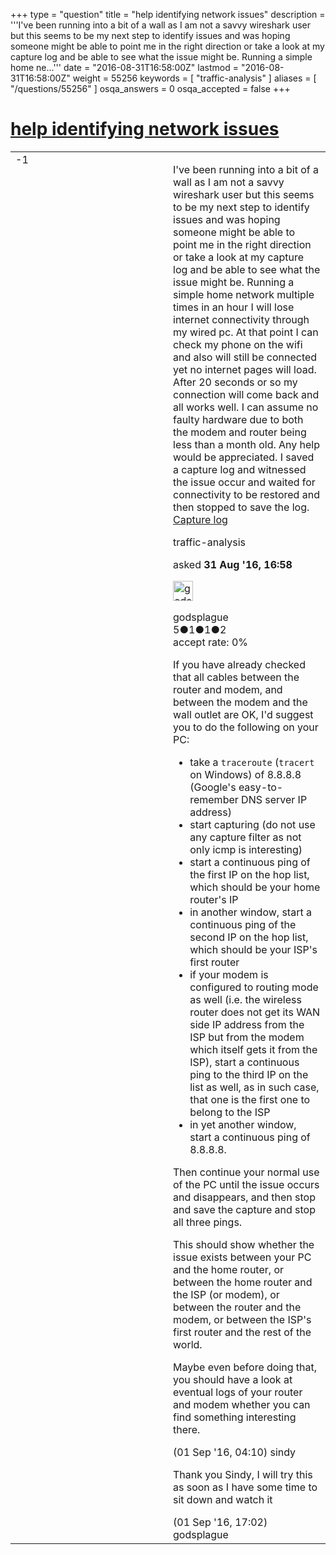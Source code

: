 +++
type = "question"
title = "help identifying network issues"
description = '''I&#x27;ve been running into a bit of a wall as I am not a savvy wireshark user but this seems to be my next step to identify issues and was hoping someone might be able to point me in the right direction or take a look at my capture log and be able to see what the issue might be. Running a simple home ne...'''
date = "2016-08-31T16:58:00Z"
lastmod = "2016-08-31T16:58:00Z"
weight = 55256
keywords = [ "traffic-analysis" ]
aliases = [ "/questions/55256" ]
osqa_answers = 0
osqa_accepted = false
+++

<div class="headNormal">

# [help identifying network issues](/questions/55256/help-identifying-network-issues)

</div>

<div id="main-body">

<div id="askform">

<table id="question-table" style="width:100%;"><colgroup><col style="width: 50%" /><col style="width: 50%" /></colgroup><tbody><tr class="odd"><td style="width: 30px; vertical-align: top"><div class="vote-buttons"><div id="post-55256-score" class="post-score" title="current number of votes">-1</div><div id="favorite-count" class="favorite-count"></div></div></td><td><div id="item-right"><div class="question-body"><p>I've been running into a bit of a wall as I am not a savvy wireshark user but this seems to be my next step to identify issues and was hoping someone might be able to point me in the right direction or take a look at my capture log and be able to see what the issue might be. Running a simple home network multiple times in an hour I will lose internet connectivity through my wired pc. At that point I can check my phone on the wifi and also will still be connected yet no internet pages will load. After 20 seconds or so my connection will come back and all works well. I can assume no faulty hardware due to both the modem and router being less than a month old. Any help would be appreciated. I saved a capture log and witnessed the issue occur and waited for connectivity to be restored and then stopped to save the log. <a href="https://drive.google.com/open?id=0B9evkOC7pgrRajJ0YTFFT1B4VlU">Capture log</a></p></div><div id="question-tags" class="tags-container tags">traffic-analysis</div><div id="question-controls" class="post-controls"></div><div class="post-update-info-container"><div class="post-update-info post-update-info-user"><p>asked <strong>31 Aug '16, 16:58</strong></p><img src="https://secure.gravatar.com/avatar/8b93563470867af48f09673c6432ee18?s=32&amp;d=identicon&amp;r=g" class="gravatar" width="32" height="32" alt="godsplague&#39;s gravatar image" /><p>godsplague<br />
<span class="score" title="5 reputation points">5</span><span title="1 badges"><span class="badge1">●</span><span class="badgecount">1</span></span><span title="1 badges"><span class="silver">●</span><span class="badgecount">1</span></span><span title="2 badges"><span class="bronze">●</span><span class="badgecount">2</span></span><br />
<span class="accept_rate" title="Rate of the user&#39;s accepted answers">accept rate:</span> <span title="godsplague has no accepted answers">0%</span></p></div></div><div id="comments-container-55256" class="comments-container"><span id="55263"></span><div id="comment-55263" class="comment"><div id="post-55263-score" class="comment-score"></div><div class="comment-text"><p>If you have already checked that all cables between the router and modem, and between the modem and the wall outlet are OK, I'd suggest you to do the following on your PC:</p><ul><li>take a <code>traceroute</code> (<code>tracert</code> on Windows) of 8.8.8.8 (Google's easy-to-remember DNS server IP address)</li><li>start capturing (do not use any capture filter as not only icmp is interesting)</li><li>start a continuous ping of the first IP on the hop list, which should be your home router's IP</li><li>in another window, start a continuous ping of the second IP on the hop list, which should be your ISP's first router</li><li>if your modem is configured to routing mode as well (i.e. the wireless router does not get its WAN side IP address from the ISP but from the modem which itself gets it from the ISP), start a continuous ping to the third IP on the list as well, as in such case, that one is the first one to belong to the ISP</li><li>in yet another window, start a continuous ping of 8.8.8.8.</li></ul><p>Then continue your normal use of the PC until the issue occurs and disappears, and then stop and save the capture and stop all three pings.</p><p>This should show whether the issue exists between your PC and the home router, or between the home router and the ISP (or modem), or between the router and the modem, or between the ISP's first router and the rest of the world.</p><p>Maybe even before doing that, you should have a look at eventual logs of your router and modem whether you can find something interesting there.</p></div><div id="comment-55263-info" class="comment-info"><span class="comment-age">(01 Sep '16, 04:10)</span> sindy</div></div><span id="55276"></span><div id="comment-55276" class="comment"><div id="post-55276-score" class="comment-score"></div><div class="comment-text"><p>Thank you Sindy, I will try this as soon as I have some time to sit down and watch it</p></div><div id="comment-55276-info" class="comment-info"><span class="comment-age">(01 Sep '16, 17:02)</span> godsplague</div></div></div><div id="comment-tools-55256" class="comment-tools"></div><div class="clear"></div><div id="comment-55256-form-container" class="comment-form-container"></div><div class="clear"></div></div></td></tr></tbody></table>

</div>

</div>

